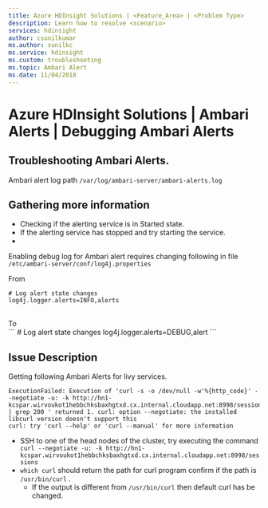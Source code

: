 ```yaml
---
title: Azure HDInsight Solutions | <Feature_Area> | <Problem Type>
description: Learn how to resolve <scenario>
services: hdinsight
author: csunilkumar
ms.author: sunilkc
ms.service: hdinsight
ms.custom: troubleshooting
ms.topic: Ambari Alert
ms.date: 11/04/2018
---
```

# Azure HDInsight Solutions | Ambari Alerts | Debugging Ambari Alerts

## Troubleshooting Ambari Alerts.
Ambari alert log path ```/var/log/ambari-server/ambari-alerts.log```

## Gathering more information
- Checking if the alerting service is in Started state.
- If the alerting service has stopped and try starting the service.
- 

Enabling debug log for Ambari alert requires changing following in file ```/etc/ambari-server/conf/log4j.properties```

From 
```
# Log alert state changes
log4j.logger.alerts=INFO,alerts
```
<br>
To 
<br>
```
# Log alert state changes
log4j.logger.alerts=DEBUG,alert
```

## Issue Description
Getting following Ambari Alerts for livy services.

~~~
ExecutionFailed: Execution of 'curl -s -o /dev/null -w'%{http_code}' --negotiate -u: -k http://hn1-kcspar.wirvoukot1hebbchksbaxhgtxd.cx.internal.cloudapp.net:8998/sessions | grep 200 ' returned 1. curl: option --negotiate: the installed libcurl version doesn't support this
curl: try 'curl --help' or 'curl --manual' for more information
~~~

- SSH to one of the head nodes of the cluster, try executing the command ``` curl --negotiate -u: -k http://hn1-kcspar.wirvoukot1hebbchksbaxhgtxd.cx.internal.cloudapp.net:8998/sessions```
- ``` which curl ``` should return the path for curl program confirm if the path is ```/usr/bin/curl``` .
  -   If the output is different from ```/usr/bin/curl``` then default curl has be changed.



